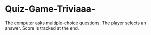 # Quiz-Game-Triviaaa-
The computer asks multiple-choice questions. The player selects an answer. Score is tracked at the end.
